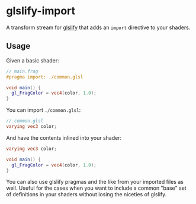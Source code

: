 # glslify-import #

A transform stream for [glslify](http://github.com/chrisdickinson/glslify)
that adds an `import` directive to your shaders.

## Usage ##

Given a basic shader:

``` glsl
// main.frag
#pragma import: ./common.glsl

void main() {
  gl_FragColor = vec4(color, 1.0);
}
```

You can import `./common.glsl`:

``` glsl
// common.glsl
varying vec3 color;
```

And have the contents inlined into your shader:

``` glsl
varying vec3 color;

void main() {
  gl_FragColor = vec4(color, 1.0);
}
```

You can also use glslify pragmas and the like from your imported files as well.
Useful for the cases when you want to include a common "base" set of
definitions in your shaders without losing the niceties of glslify.
